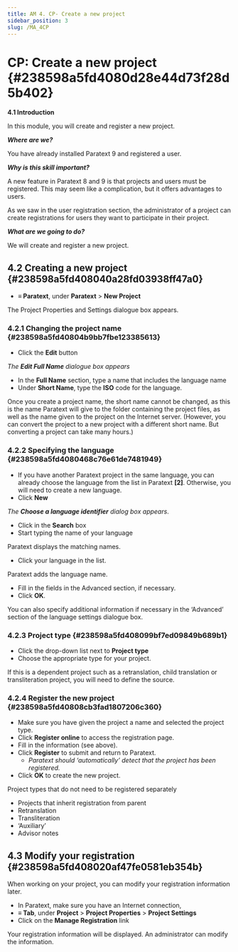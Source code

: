 ```yaml
---
title: AM 4. CP- Create a new project
sidebar_position: 3
slug: /MA_4CP
---
```




# **CP: Create a new project** {#238598a5fd4080d28e44d73f28d5b402}


**4.1 Introduction**


In this module, you will create and register a new project.


_**Where are we?**_


You have already installed Paratext 9 and registered a user.


_**Why is this skill important?**_


A new feature in Paratext 8 and 9 is that projects and users must be registered. This may seem like a complication, but it offers advantages to users.


As we saw in the user registration section, the administrator of a project can create registrations for users they want to participate in their project.


_**What are we going to do?**_


We will create and register a new project.


## **4.2 Creating a new project** {#238598a5fd408040a28fd03938ff47a0}

- **≡ Paratext**, under **Paratext** &gt; **New Project**

The Project Properties and Settings dialogue box appears.


### **4.2.1 Changing the project name** {#238598a5fd40804b9bb7fbe123385613}

- Click the **Edit** button

_The_ _**Edit Full Name**_ _dialogue box appears_

- In the **Full Name** section, type a name that includes the language name
- Under **Short Name**, type the **ISO** code for the language.

Once you create a project name, the short name cannot be changed, as this is the name Paratext will give to the folder containing the project files, as well as the name given to the project on the Internet server. (However, you can convert the project to a new project with a different short name. But converting a project can take many hours.)


### **4.2.2 Specifying the language** {#238598a5fd4080468c76e61de7481949}

- If you have another Paratext project in the same language, you can already choose the language from the list in Paratext **[2]**. Otherwise, you will need to create a new language.
- Click **New**

_The_ _**Choose a language identifier**_ _dialog box appears_.

- Click in the **Search** box
- Start typing the name of your language

Paratext displays the matching names.

- Click your language in the list.

Paratext adds the language name.

- Fill in the fields in the Advanced section, if necessary.
- Click **OK**.

You can also specify additional information if necessary in the ‘Advanced’ section of the language settings dialogue box.


### **4.2.3 Project type** {#238598a5fd408099bf7ed09849b689b1}

- Click the drop-down list next to **Project type**
- Choose the appropriate type for your project.

If this is a dependent project such as a retranslation, child translation or transliteration project, you will need to define the source.


### **4.2.4 Register the new project** {#238598a5fd40808cb3fad1807206c360}

- Make sure you have given the project a name and selected the project type.
- Click **Register online** to access the registration page.
- Fill in the information (see above).
- Click **Register** to submit and return to Paratext.
	- _Paratext should ‘automatically’ detect that the project has been registered._
- Click **OK** to create the new project.

Project types that do not need to be registered separately

- Projects that inherit registration from parent
- Retranslation
- Transliteration
- ‘Auxiliary’
- Advisor notes

## **4.3 Modify your registration** {#238598a5fd408020af47fe0581eb354b}


When working on your project, you can modify your registration information later.

- In Paratext, make sure you have an Internet connection,
- **≡ Tab**, under **Project** &gt; **Project Properties** &gt; **Project Settings**
- Click on the **Manage Registration** link

Your registration information will be displayed. An administrator can modify the information.

